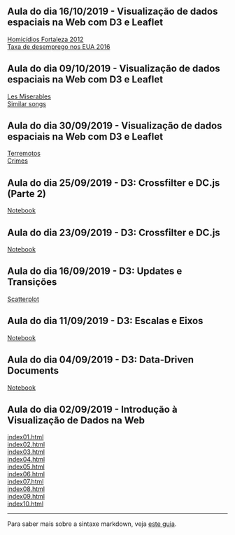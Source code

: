 ## Aula do dia 16/10/2019 - Visualização de dados espaciais na Web com D3 e Leaflet
[Homicídios Fortaleza 2012](d3_color/homicidios-em-fortaleza-em-2012/index.html)<br>
[Taxa de desemprego nos EUA 2016](d3_color/taxa-de-desemprego-nos-eua-em-agosto-de-2016/index.html)<br>

## Aula do dia 09/10/2019 - Visualização de dados espaciais na Web com D3 e Leaflet
[Les Miserables](d3_network/les-miserables/index.html)<br>
[Similar songs](d3_network/similar-song-network/index.html)<br>

## Aula do dia 30/09/2019 - Visualização de dados espaciais na Web com D3 e Leaflet
[Terremotos](d3_leaflet/d3-com-crossfilter-e-dc-js-e-leaflet/index.html)<br>
[Crimes](d3_leaflet/crimes-in-chicago/index.html)<br>

## Aula do dia 25/09/2019 - D3: Crossfilter e DC.js (Parte 2)
[Notebook](d3_crossfilter_2/index.html)<br>

## Aula do dia 23/09/2019 - D3: Crossfilter e DC.js
[Notebook](d3_crossfilter/index.html)<br>

## Aula do dia 16/09/2019 - D3: Updates e Transições
[Scatterplot](d3_update/scatterplot.html)<br>

## Aula do dia 11/09/2019 - D3: Escalas e Eixos
[Notebook](d3_scale/notebook.html)<br>

## Aula do dia 04/09/2019 - D3: Data-Driven Documents
[Notebook](d3_intro/notebook.html)<br>

## Aula do dia 02/09/2019 - Introdução à Visualização de Dados na Web

[index01.html](basic/index01.html)<br>
[index02.html](basic/index02.html)<br>
[index03.html](basic/index03.html)<br>
[index04.html](basic/index04.html)<br>
[index05.html](basic/index05.html)<br>
[index06.html](basic/index06.html)<br>
[index07.html](basic/index07.html)<br>
[index08.html](basic/index08.html)<br>
[index09.html](basic/index09.html)<br>
[index10.html](basic/index10.html)<br>

---

Para saber mais sobre a sintaxe markdown, veja [este guia](https://guides.github.com/features/mastering-markdown/).

